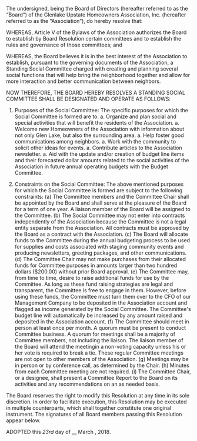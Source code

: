 The undersigned, being the Board of Directors (hereafter referred to as the “Board”) of the Glenlake Upstate Homeowners Association, Inc. (hereafter referred to as the “Association”), do hereby resolve that:

WHEREAS, Article V of the Bylaws of the Association authorizes the Board to establish by Board Resolution certain committees and to establish the rules and governance of those committees; and

WHEREAS, the Board believes it is in the best interest of the Association to establish, pursuant to the governing documents of the Association, a Standing Social Committee charged with creating and planning several social functions that will help bring the neighborhood together and allow for
more interaction and better communication between neighbors.

NOW THEREFORE, THE BOARD HEREBY RESOLVES A STANDING SOCIAL COMMITTEE SHALL BE DESIGNATED AND OPERATE AS FOLLOWS:

1. Purposes of the Social Committee: The specific purposes for which the Social Committee is formed are to:
  a. Organize and plan social and special activities that will benefit the residents of the Association.
  a. Welcome new Homeowners of the Association with information about not only Glen Lake, but also the surrounding area.
  a. Help foster good communications among neighbors.
  a. Work with the community to solicit other ideas for events.
  a. Contribute articles to the Association newsletter.
  a. Aid with the update and/or creation of budget line items and their forecasted dollar amounts related to the social activities of the Association in future annual operating budgets with the Budget Committee.

2. Constraints on the Social Committee: The above mentioned purposes for which the Social Committee is formed are subject to the following constraints:
(a) The Committee members and the Committee Chair shall be appointed by the Board and shall serve at the pleasure of the Board for a term of one year. A liaison member of the Board will be assigned to the Committee.
(b) The Social Committee may not enter into contracts independently of the Association because the Committee is not a legal entity separate from the Association. All contracts must be approved by the Board as a contract with the Association.
(c) The Board will allocate funds to the Committee during the annual budgeting process to be used for supplies and costs associated with staging community events and producing newsletters, greeting packages, and other communications.
(d) The Committee Chair may not make purchases from their allocated funds for Committee purposes in amounts larger than two hundred dollars ($200.00) without prior Board approval.
(e) The Committee may, from time to time, desire to raise additional funds for use by the Committee. As long as these fund raising strategies are legal and transparent, the Committee is free to engage in them. However, before using these funds, the Committee must turn them over to the CFO of our Management Company to be deposited in the Association account and
flagged as income generated by the Social Committee. The Committee's budget line will automatically be increased by any amount raised and deposited in the Association account.
(f) The Committee should meet in person at least once per month. A quorum must be present to conduct Committee business. A quorum for meetings shall be a majority of Committee members, not including the liaison. The liaison member of the Board will attend the meetingin a non-voting capacity unless his or her vote is required to break a tie. These regular
Committee meetings are not open to other members of the Association. 
(g) Meetings may be in person or by conference call, as determined by the Chair.
(h) Minutes from each Committee meeting are not required.
(i) The Committee Chair, or a designee, shall present a Committee Report to the Board on its activities and any recommendations on an as needed basis.

The Board reserves the right to modify this Resolution at any time in its sole discretion. In order to facilitate execution, this Resolution may be executed in multiple counterparts, which shall together constitute one original instrument. The signatures of all Board members passing this Resolution appear below.

ADOPTED this _23rd_ day of __ March , 2018.
